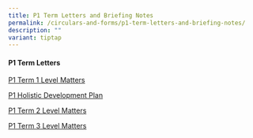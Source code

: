 ```yaml
---
title: P1 Term Letters and Briefing Notes
permalink: /circulars-and-forms/p1-term-letters-and-briefing-notes/
description: ""
variant: tiptap
---
```

<h4>P1 Term Letters</h4>
<p><a href="/files/2025_P1_Term_1_Level_Matters.pdf" rel="noopener noreferrer nofollow" target="_blank">P1 Term 1 Level Matters</a>
</p>
<p><a href="/files/2025_P1_Holistic_Development_Plan.pdf" rel="noopener noreferrer nofollow" target="_blank">P1 Holistic Development Plan</a>
</p>
<p><a href="/files/2025_P1_Term_2_Letter.pdf" rel="noopener noreferrer nofollow" target="_blank">P1 Term 2 Level Matters</a>
</p>
<p><a href="/files/2025_P1_Term_3_Letter.pdf" rel="noopener nofollow" target="_blank">P1 Term 3 Level Matters</a>
</p>